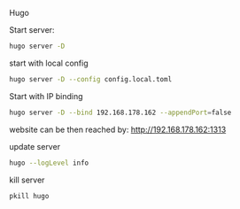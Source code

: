 Hugo

Start server:
```bash
hugo server -D
```

start with local config
```bash
hugo server -D --config config.local.toml
```

Start with IP binding
```bash
hugo server -D --bind 192.168.178.162 --appendPort=false
```
website can be then reached by: http://192.168.178.162:1313

update server
```bash
hugo --logLevel info
```

kill server
```bash
pkill hugo
```



